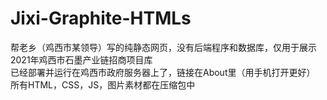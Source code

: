 # Jixi-Graphite-HTMLs
帮老乡（鸡西市某领导）写的纯静态网页，没有后端程序和数据库，仅用于展示2021年鸡西市石墨产业链招商项目库<br>
已经部署并运行在鸡西市政府服务器上了，链接在About里（用手机打开更好）<br>
所有HTML，CSS，JS，图片素材都在压缩包中

